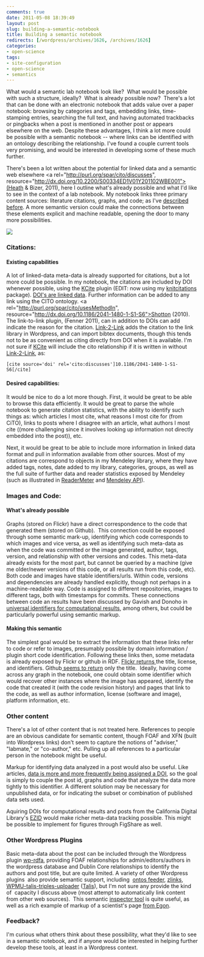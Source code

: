 ```yaml
---
comments: true
date: 2011-05-08 18:39:49
layout: post
slug: building-a-semantic-notebook
title: Building a semantic notebook
redirects: [/wordpress/archives/1626, /archives/1626]
categories:
- open-science
tags:
- site-configuration
- open-science
- semantics
---
```


What would a semantic lab notebook look like?  What would be possible with such a structure, ideally?  What is already possible now?  There's a lot that can be done with an electronic notebook that adds value over a paper notebook: browsing by categories and tags, embedding links, time-stamping entries, searching the full text, and having automated trackbacks or pingbacks when a post is mentioned in another post or appears elsewhere on the web.  Despite these advantages, I think a lot more could be possible with a semantic notebook -- where links can be identified with an ontology describing the relationship.  I've found a couple current tools very promising, and would be interested in developing some of these much further.  


There's been a lot written about the potential for linked data and a semantic web elsewhere <a rel="http://purl.org/spar/cito/discusses", resource="http://dx.doi.org/10.2200/S00334ED1V01Y201102WBE001">(Heath & Bizer, 2011)</a>, here I outline what's already possible and what I'd like to see in the context of a lab notebook. My notebook links three primary content sources: literature citations, graphs, and code; as I've [described before](http://www.carlboettiger.info/archives/211).  A more semantic version could make the connections between these elements explicit and machine readable, opening the door to many more possibilities.  
  
![](http://www.carlboettiger.info/assets/files/mynotebook-300x123.png)


### Citations:




#### Existing capabilities


A lot of linked-data meta-data is already supported for citations, but a lot more could be possible.  In my notebook, the citations are included by DOI whenever possible, using the [KCite](http://wordpress.org/extend/plugins/kcite/) plugin (EDIT: now using my [knitcitations](https://github.com/cboettig/knitcitations/iss) package).  [DOI's are linked data](http://inkdroid.org/journal/2011/04/25/dois-as-linked-data/).  Further information can be added to any link using the CITO ontology.  <a rel="http://purl.org/spar/cito/usesMethodIn", resource="http://dx.doi.org/10.1186/2041-1480-1-S1-S6">Shotton (2010)</a>.  The link-to-link plugin,  <a rel="http://prul.org/spar/cito/discusses" resource='http://wordpress.org/extend/plugins/link-to-link'>(Fenner 2011)</a>, can in addition to DOIs can add indicate the reason for the citation.  [Link-2-Link](http://wordpress.org/extend/plugins/link-to-link/installation/) adds the citation to the link library in Wordpress, and can import bibtex documents, though this tends not to be as convenient as citing directly from DOI when it is available.  I'm not sure if [KCite](http://wordpress.org/extend/plugins/kcite/) will include the cito relationship if it is written in without [Link-2-Link](http://wordpress.org/extend/plugins/link-to-link/installation/), as:

    [cite source='doi' rel='cito:discusses']10.1186/2041-1480-1-S1-S6[/cite]
    




#### Desired capabilities:


It would be nice to do a lot more though.  First, it would be great to be able to browse this data efficiently.  It would be great to parse the whole notebook to generate citation statistics, with the ability to identify such things as: which articles I most cite, what reasons I most cite for (from CiTO), links to posts where I disagree with an article, what authors I most cite ((more challenging since it involves looking up information not directly embedded into the post)), etc.

Next, it would be great to be able to include more information in linked data format and pull in information available from other sources.  Most of my citations are correspond to objects in my Mendeley library, where they have added tags, notes, date added to my library, categories, groups, as well as the full suite of further data and reader statistics exposed by Mendeley (such as illustrated in [ReaderMeter](http://readermeter.org/) and [Mendeley API](http://dev.mendeley.com/)).


### Images and Code:




#### What's already possible


Graphs (stored on Flickr) have a direct correspondence to the code that generated them (stored on Github).  This connection could be exposed through some semantic mark-up, identifying which code corresponds to which images and vice versa, as well as identifying such meta-data as when the code was committed or the image generated, author, tags, version, and relationship with other versions and codes.  This meta-data already exists for the most part, but cannot be queried by a machine (give me older/newer versions of this code, or all results run from this code, etc).  Both code and images have stable identifiers/urls.  Within code, versions and dependencies are already handled explicitly, though not perhaps in a machine-readable way.  Code is assigned to different repositories, images to different tags, both with timestamps for commits.  These connections between code an results have been discussed by Gavish and Donoho in [universal identifiers for computational results](http://www.stanford.edu/~vcs/AAAS2011/), among others, but could be particularly powerful using semantic markup.  



#### Making this semantic


The simplest goal would be to extract the information that these links refer to code or refer to images, presumably possible by domain information / plugin short code identification.  Following these links then, some metadata is already exposed by Flickr or github in RDF.  [Flickr returns ](http://inspector.sindice.com/inspect?url=http%3A%2F%2Fwww.flickr.com%2Fphotos%2Fcboettig%2F5692100650&content=#SIGMA)the title, license, and identifiers.  Github[ seems to return](http://inspector.sindice.com/inspect?url=http%3A%2F%2Fgithub.com%2Fcboettig%2FComparative-Phylogenetics%2Fblob%2Ff75d2f79b0469112bf2635e321006e1079fa2c41%2Ftreebase%2FR%2Ftreebase.R&content=) only the title.  Ideally, having come across any graph in the notebook, one could obtain some identifier which would recover other instances where the image has appeared, identify the code that created it (with the code revision history) and pages that link to the code, as well as author information, license (software and image), platform information, etc.


### Other content


There's a lot of other content that is not treated here.  References to people are an obvious candidate for semantic content, though FOAF and XFN (built into Wordpress links) don't seem to capture the notions of "adviser," "labmate," or "co-author," etc.  Pulling up all references to a particular person in the notebook might be useful.

Markup for identifying data analyzed in a post would also be useful.  Like articles, [data is more and more frequently being assigned a DOI](http://datacite.org/), so the goal is simply to couple the post id, graphs and code that analyze the data more tightly to this identifier.  A different solution may be necessary for unpublished data, or for indicating the subset or combination of published data sets used.

Aquiring DOIs for computational results and posts from the California Digital Library's [EZID](http://www.cdlib.org/services/uc3/ezid/index.html) would make richer meta-data tracking possible.  This might be possible to implement for figures through FigShare as well.


### Other Wordpress Plugins


Basic meta-data about the post can be included through the Wordpress plugin [wp-rdfa](http://dev.squarecows.com/projects/wp-rdfa/),  providing FOAF relationships for admin/editors/authors in the wordpress  database and Dublin Core relationships to identify the authors and post  title, but are quite limited. A variety of other Wordpress plugins  also provide semantic support, including  [ontos feeder](http://www.ontos.com/o_eng/index.php?cs=1), [zlinks](http://fgiasson.com/blog/index.php/2007/09/01/blogs-wordpress-zitgist-and-the-semantic-web/), [WPMU-talis-triples-uploader](http://wordpress.org/extend/plugins/wpmu-talis-triple-uploader/) ([Talis](http://www.talis.com)), but I'm not sure any provide the kind of  capacity I discuss above (most attempt to automatically link content from other web sources).  This semantic [inspector tool](http://inspector.sindice.com/index.jsp) is quite useful, as well as a rich example of markup of a scientist's page [from Egon](http://egonw.github.com/).


### Feedback?


I'm curious what others think about these possibility, what they'd like to see in a semantic notebook, and if anyone would be interested in helping further develop these tools, at least in a Wordpress context.


